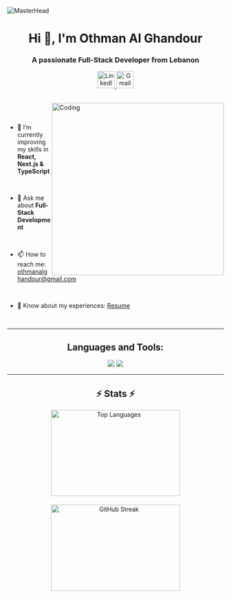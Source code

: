![MasterHead](https://cubettech.com/wp-content/uploads/2021/05/WEB-Full-Stack-Developer.jpg)

<h1 align="center">Hi 👋, I'm Othman Al Ghandour</h1>

<h3 align="center">A passionate Full-Stack Developer from Lebanon</h3>
<p align="center">
  <a href="https://linkedin.com/in/othman-al-ghandour-26a90024a" target="_blank">
    <img src="https://raw.githubusercontent.com/rahuldkjain/github-profile-readme-generator/master/src/images/icons/Social/linked-in-alt.svg" alt="LinkedIn" height="40" width="40" />
  </a>
  <a href="mailto:othmanalghandour@gmail.com">
    <img src="https://img.shields.io/badge/-Gmail-ffffff?style=for-the-badge&logo=gmail&logoColor=red" alt="Gmail" height="40" width="40" />
  </a>
</p>

<br>

<img align="right" alt="Coding" width="400" src="https://mir-s3-cdn-cf.behance.net/project_modules/hd/06f21a161921919.63cd7887d0a70.gif">
<br><br>

- 🌱 I’m currently improving my skills in **React, Next.js & TypeScript**

<br>

- 💬 Ask me about **Full-Stack Development**

<br>

- 📫 How to reach me: [othmanalghandour@gmail.com](mailto:othmanalghandour@gmail.com)

<br>

- 📄 Know about my experiences: [Resume](https://drive.google.com/file/d/1aw9UV53zH2-I5QL-y4ZA0fJPbi1JtzHi/view?usp=sharing)

<br>

---

<h2 align="center">Languages and Tools:</h2>
<div align="center">
    <img src="https://skillicons.dev/icons?i=react,redux,mui,html,css,vscode,github,figma,tailwind,git,talwind" />
    <img src="https://skillicons.dev/icons?i=nodejs,python,javascript,typescript,express,laravel,mongodb,cpp,nextjs,mysql" /><br>
</div>

---

<h2 align="center">⚡ Stats ⚡</h2>
<div align="center" style="display: flex; flex-wrap: wrap; justify-content: center; gap: 20px;">
  <img src="https://github-readme-stats.vercel.app/api/top-langs/?username=othmangh&layout=compact&hide_title=false&theme=radical" alt="Top Languages" style="width: 300px; height: 200px; object-fit: cover;" />
  <img src="https://github-readme-streak-stats.herokuapp.com/?user=othmangh&theme=radical" alt="GitHub Streak" style="width: 300px; height: 200px; object-fit: cover;" />
</div>

